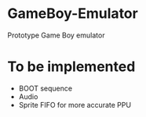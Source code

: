 # GameBoy-Emulator
Prototype Game Boy emulator

# To be implemented
- BOOT sequence
- Audio
- Sprite FIFO for more accurate PPU
  
